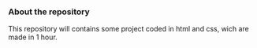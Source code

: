 ### About the repository

This repository will contains some project coded in html and css, wich are made in 1 hour.